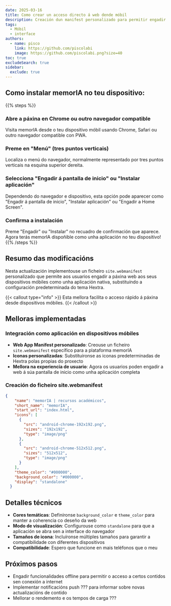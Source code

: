 ```yaml
---
date: 2025-03-16
title: Como crear un acceso directo á web dende móbil
description: Creación dun manifest personalizado para permitir engadir a web como aplicación en dispositivos móbiles
tags:
  - Móbil
  - interface
authors:
  - name: pisco
    link: https://github.com/piscolabi
    image: https://github.com/piscolabi.png?size=40
toc: true
excludeSearch: true
sidebar:
  exclude: true
---
```


## Como instalar memorIA no teu dispositivo:

{{% steps %}}

### Abre a páxina en Chrome ou outro navegador compatible
Visita memorIA desde o teu dispositivo móbil usando Chrome, Safari ou outro navegador compatible con PWA.

### Preme en "Menú" (tres puntos verticais)
Localiza o menú do navegador, normalmente representado por tres puntos verticais na esquina superior dereita.

### Selecciona "Engadir á pantalla de inicio" ou "Instalar aplicación"
Dependendo do navegador e dispositivo, esta opción pode aparecer como "Engadir á pantalla de inicio", "Instalar aplicación" ou "Engadir a Home Screen".

### Confirma a instalación
Preme "Engadir" ou "Instalar" no recuadro de confirmación que aparece. Agora terás memorIA dispoñible como unha aplicación no teu dispositivo!
{{% /steps %}}


## Resumo das modificacións

Nesta actualización implementouse un ficheiro `site.webmanifest` personalizado que permite aos usuarios engadir a páxina web aos seus dispositivos móbiles como unha aplicación nativa, substituíndo a configuración predeterminada do tema Hextra.

{{< callout type="info" >}}
Esta mellora facilita o acceso rápido á páxina desde dispositivos móbiles.
{{< /callout >}}

## Melloras implementadas

### Integración como aplicación en dispositivos móbiles

- **Web App Manifest personalizado**: Creouse un ficheiro `site.webmanifest` específico para a plataforma memorIA
- **Iconas personalizadas**: Substituíronse as iconas predeterminadas de Hextra polas propias do proxecto
- **Mellora na experiencia de usuario**: Agora os usuarios poden engadir a web á súa pantalla de inicio como unha aplicación completa


### Creación do ficheiro site.webmanifest
```json
{
    "name": "memorIA | recursos académicos",
    "short_name": "memorIA",
    "start_url": "index.html",
    "icons": [
      {
        "src": "android-chrome-192x192.png",
        "sizes": "192x192",
        "type": "image/png"
      },
      {
        "src": "android-chrome-512x512.png",
        "sizes": "512x512",
        "type": "image/png"
      }
    ],
    "theme_color": "#000000",
    "background_color": "#000000",
    "display": "standalone"
  }

```

## Detalles técnicos

- **Cores temáticas**: Definíronse `background_color` e `theme_color` para manter a coherencia co deseño da web
- **Modo de visualización**: Configurouse como `standalone` para que a aplicación se abra sen a interface do navegador
- **Tamaños de icona**: Incluíronse múltiples tamaños para garantir a compatibilidade con diferentes dispositivos
- **Compatibilidade**: Espero que funcione en mais teléfonos que o meu
 
## Próximos pasos

- Engadir funcionalidades offline para permitir o acceso a certos contidos sen conexión a internet
- Implementar notificacións push ??? para informar sobre novas actualizacións de contido
- Mellorar o rendemento e os tempos de carga ???
